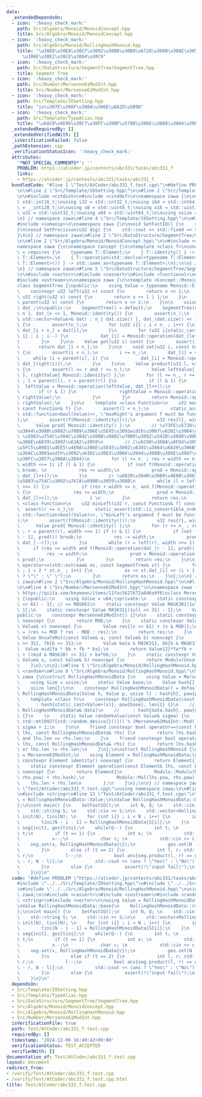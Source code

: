 ```yaml
---
data:
  _extendedDependsOn:
  - icon: ':heavy_check_mark:'
    path: Src/Algebra/Monoid/MonoidConcept.hpp
    title: Src/Algebra/Monoid/MonoidConcept.hpp
  - icon: ':heavy_check_mark:'
    path: Src/Algebra/Monoid/RollingHashMonoid.hpp
    title: "\u30ED\u30EA\u30CF\u3092\u30BB\u30B0\u6728\u306B\u306E\u305B\u308B\u6642\
      \u306E\u30E2\u30CE\u30A4\u30C9"
  - icon: ':heavy_check_mark:'
    path: Src/DataStructure/SegmentTree/SegmentTree.hpp
    title: Segment Tree
  - icon: ':heavy_check_mark:'
    path: Src/Number/Mersenne61ModInt.hpp
    title: Src/Number/Mersenne61ModInt.hpp
  - icon: ':heavy_check_mark:'
    path: Src/Template/IOSetting.hpp
    title: "io\u307E\u308F\u308A\u306E\u8A2D\u5B9A"
  - icon: ':heavy_check_mark:'
    path: Src/Template/TypeAlias.hpp
    title: "\u6A19\u6E96\u30C7\u30FC\u30BF\u578B\u306E\u30A8\u30A4\u30EA\u30A2\u30B9"
  _extendedRequiredBy: []
  _extendedVerifiedWith: []
  _isVerificationFailed: false
  _pathExtension: cpp
  _verificationStatusIcon: ':heavy_check_mark:'
  attributes:
    '*NOT_SPECIAL_COMMENTS*': ''
    PROBLEM: https://atcoder.jp/contests/abc331/tasks/abc331_f
    links:
    - https://atcoder.jp/contests/abc331/tasks/abc331_f
  bundledCode: "#line 1 \"Test/AtCoder/abc331_f.test.cpp\"\n#define PROBLEM \"https://atcoder.jp/contests/abc331/tasks/abc331_f\"\
    \n\n#line 2 \"Src/Template/IOSetting.hpp\"\n\n#line 2 \"Src/Template/TypeAlias.hpp\"\
    \n\n#include <cstdint>\n#include <cstddef>\n\nnamespace zawa {\n\nusing i16 =\
    \ std::int16_t;\nusing i32 = std::int32_t;\nusing i64 = std::int64_t;\nusing i128\
    \ = __int128_t;\n\nusing u8 = std::uint8_t;\nusing u16 = std::uint16_t;\nusing\
    \ u32 = std::uint32_t;\nusing u64 = std::uint64_t;\n\nusing usize = std::size_t;\n\
    \n} // namespace zawa\n#line 4 \"Src/Template/IOSetting.hpp\"\n\n#include <iostream>\n\
    #include <iomanip>\n\nnamespace zawa {\n\nvoid SetFastIO() {\n    std::cin.tie(nullptr)->sync_with_stdio(false);\n\
    }\n\nvoid SetPrecision(u32 dig) {\n    std::cout << std::fixed << std::setprecision(dig);\n\
    }\n\n} // namespace zawa\n#line 2 \"Src/DataStructure/SegmentTree/SegmentTree.hpp\"\
    \n\n#line 2 \"Src/Algebra/Monoid/MonoidConcept.hpp\"\n\n#include <concepts>\n\n\
    namespace zawa {\n\nnamespace Concept {\n\ntemplate <class T>\nconcept Monoid\
    \ = requires {\n    typename T::Element;\n    { T::identity() } -> std::same_as<typename\
    \ T::Element>;\n    { T::operation(std::declval<typename T::Element>(), std::declval<typename\
    \ T::Element>()) } -> std::same_as<typename T::Element>;\n};\n\n} // namespace\n\
    \n} // namespace zawa\n#line 5 \"Src/DataStructure/SegmentTree/SegmentTree.hpp\"\
    \n\n#include <vector>\n#include <cassert>\n#include <functional>\n#include <type_traits>\n\
    #include <ostream>\n\nnamespace zawa {\n\ntemplate <Concept::Monoid Monoid>\n\
    class SegmentTree {\npublic:\n    using Value = typename Monoid::Element;\nprivate:\n\
    \    constexpr u32 left(u32 v) const {\n        return v << 1;\n    }\n    constexpr\
    \ u32 right(u32 v) const {\n        return v << 1 | 1;\n    }\n    constexpr u32\
    \ parent(u32 v) const {\n        return v >> 1;\n    }\n\n    usize n_;\n    std::vector<Value>\
    \ dat_;\n\npublic:\n    SegmentTree() = default;\n    SegmentTree(u32 n) : n_{\
    \ n }, dat_(n << 1, Monoid::identity()) {\n        assert(n_);\n    }\n    SegmentTree(const\
    \ std::vector<Value>& dat) : n_{ dat.size() }, dat_(dat.size() << 1, Monoid::identity())\
    \ {\n        assert(n_);\n        for (u32 i{} ; i < n_ ; i++) {\n           \
    \ dat_[i + n_] = dat[i];\n        }\n        for (u32 i{static_cast<u32>(n_) -\
    \ 1} ; i ; i--) {\n            dat_[i] = Monoid::operation(dat_[left(i)], dat_[right(i)]);\n\
    \        }\n    }\n\n    Value get(u32 i) const {\n        assert(i < n_);\n \
    \       return dat_[i + n_];\n    }\n\n    void set(u32 i, const Value& value)\
    \ {\n        assert(i < n_);\n        i += n_;\n        dat_[i] = value;\n   \
    \     while (i = parent(i), i) {\n            dat_[i] = Monoid::operation(dat_[left(i)],\
    \ dat_[right(i)]);\n        }\n    }\n\n    Value product(u32 l, u32 r) const\
    \ {\n        assert(l <= r and r <= n_);\n        Value leftValue{ Monoid::identity()\
    \ }, rightValue{ Monoid::identity() };\n        for (l += n_, r += n_ ; l < r\
    \ ; l = parent(l), r = parent(r)) {\n            if (l & 1) {\n              \
    \  leftValue = Monoid::operation(leftValue, dat_[l++]);\n            }\n     \
    \       if (r & 1) {\n                rightValue = Monoid::operation(dat_[--r],\
    \ rightValue);\n            }\n        }\n        return Monoid::operation(leftValue,\
    \ rightValue);\n    }\n\n    template <class Function>\n    u32 maxRight(u32 l,\
    \ const Function& f) {\n        assert(l < n_);\n        static_assert(std::is_convertible_v<decltype(f),\
    \ std::function<bool(Value)>>, \"maxRight's argument f must be function bool(T)\"\
    );\n        assert(f(Monoid::identity()));\n        u32 res{l}, width{1};\n  \
    \      Value prod{ Monoid::identity() };\n        // \u73FE\u5728\u306E\u898B\u3066\
    \u3044\u308B\u9802\u70B9\u306E\u5E45\u3092width\u3067\u6301\u3064\n        //\
    \ \u5883\u754C\u304C\u3042\u308B\u9802\u70B9\u3092\u542B\u3080\u90E8\u5206\u6728\
    \u306E\u6839\u3092\u63A2\u3059\n        // (\u6298\u308A\u8FD4\u3059\u6642\u306F\
    \u5FC5\u8981\u4EE5\u4E0A\u306E\u5E45\u3092\u6301\u3064\u6839\u306B\u306A\u308B\
    \u304C\u3001width\u3092\u6301\u3063\u3066\u3044\u308B\u306E\u3067\u30AA\u30FC\u30D0\
    \u30FC\u3057\u306A\u3044)\n        for (l += n_ ; res + width <= n_ ; l = parent(l),\
    \ width <<= 1) if (l & 1) {\n            if (not f(Monoid::operation(prod, dat_[l])))\
    \ break; \n            res += width;\n            prod = Monoid::operation(prod,\
    \ dat_[l++]);\n        }\n        // \u6839\u304B\u3089\u4E0B\u3063\u3066\u3001\
    \u5883\u754C\u3092\u767A\u898B\u3059\u308B\n        while (l = left(l), width\
    \ >>= 1) {\n            if (res + width <= n_ and f(Monoid::operation(prod, dat_[l])))\
    \ {\n                res += width;\n                prod = Monoid::operation(prod,\
    \ dat_[l++]);\n            } \n        }\n        return res;\n    }\n\n    template\
    \ <class Function>\n    u32 minLeft(u32 r, const Function& f) const {\n      \
    \  assert(r <= n_);\n        static_assert(std::is_convertible_v<decltype(f),\
    \ std::function<bool(Value)>>, \"minLeft's argument f must be function bool(T)\"\
    );\n        assert(f(Monoid::identity()));\n        u32 res{r}, width{1};\n  \
    \      Value prod{ Monoid::identity() };\n        for (r += n_ ; res >= width\
    \ ; r = parent(r), width <<= 1) if (r & 1) {\n            if (not f(Monoid::operation(dat_[r\
    \ - 1], prod))) break;\n            res -= width;\n            prod = Monoid::operation(prod,\
    \ dat_[--r]);\n        }\n        while (r = left(r), width >>= 1) {\n       \
    \     if (res >= width and f(Monoid::operation(dat_[r - 1], prod))) {\n      \
    \          res -= width;\n                prod = Monoid::operation(dat_[--r],\
    \ prod);\n            }\n        }\n        return res;\n    }\n\n    friend std::ostream&\
    \ operator<<(std::ostream& os, const SegmentTree& st) {\n        for (u32 i{1}\
    \ ; i < 2 * st.n_ ; i++) {\n            os << st.dat_[i] << (i + 1 == 2 * st.n_\
    \ ? \"\" : \" \");\n        }\n        return os;\n    }\n};\n\n} // namespace\
    \ zawa\n#line 2 \"Src/Algebra/Monoid/RollingHashMonoid.hpp\"\n\n#line 2 \"Src/Number/Mersenne61ModInt.hpp\"\
    \n\n#line 4 \"Src/Number/Mersenne61ModInt.hpp\"\n\nnamespace zawa {\n\n// @reference:\
    \ https://qiita.com/keymoon/items/11fac5627672a6d6a9f6\nclass Mersenne61ModInt\
    \ {\npublic:\n    using Value = u64;\nprivate:\n    static constexpr Value MOD{(1ull\
    \ << 61) - 1}; // == MASK61\n    static constexpr Value MASK30{(1ull << 30) -\
    \ 1};\n    static constexpr Value MASK31{(1ull << 31) - 1};\n    Value v_{};\n\
    public:\n    constexpr Mersenne61ModInt() {}\n\n    static constexpr Value Mod()\
    \ noexcept {\n        return MOD;\n    }\n    static constexpr Value Modulo(const\
    \ Value& v) noexcept {\n        Value res{(v >> 61) + (v & MOD)};\n        res\
    \ = (res >= MOD ? res - MOD : res);\n        return res;\n    }\n    static constexpr\
    \ Value UnsafeMul(const Value& a, const Value& b) noexcept {\n        Value fa{a\
    \ >> 31}, fb{b >> 31};\n        Value ba{a & MASK31}, bb{b & MASK31};\n      \
    \  Value mid{fa * bb + fb * ba};\n        return Value{2}*fa*fb + (mid >> 30)\
    \ + ((mid & MASK30) << 31) + ba*bb;\n    }\n    static constexpr Value Mul(const\
    \ Value& a, const Value& b) noexcept {\n        return Modulo(UnsafeMul(a, b));\n\
    \    }\n};\n\n};\n#line 5 \"Src/Algebra/Monoid/RollingHashMonoid.hpp\"\n\n#include\
    \ <random>\n#line 8 \"Src/Algebra/Monoid/RollingHashMonoid.hpp\"\n\nnamespace\
    \ zawa {\n\nstruct RollingHashMonoidData {\n    using Value = Mersenne61ModInt::Value;\n\
    \    using Size = usize;\n    static Value base;\n    Value hash{}, pow{1};\n\
    \    usize len{};\n\n    constexpr RollingHashMonoidData() = default;\n    constexpr\
    \ RollingHashMonoidData(Value h, Value p, usize l) : hash{h}, pow{p}, len{l} {}\n\
    \    template <class T>\n    constexpr RollingHashMonoidData(const T& v) \n  \
    \      : hash{static_cast<Value>(v)}, pow{base}, len{1} {}\n    // RollingHashMonoidData(const\
    \ RollingHashMonoidData& data)\n    //     : hash{data.hash}, pow{data.pow}, len{data.len}\
    \ {}\n    \n    static Value randomValue(const Value& sigma) {\n        return\
    \ std::mt19937{std::random_device{}()}() % (Mersenne61ModInt::Mod() - sigma) +\
    \ sigma + 1;\n    }\n\n    friend constexpr bool operator==(const RollingHashMonoidData&\
    \ lhs, const RollingHashMonoidData& rhs) {\n        return lhs.hash == rhs.hash\
    \ and lhs.len == rhs.len;\n    }\n    friend constexpr bool operator!=(const RollingHashMonoidData&\
    \ lhs, const RollingHashMonoidData& rhs) {\n        return lhs.hash != rhs.hash\
    \ or lhs.len != rhs.len;\n    }\n};\n\nstruct RollingHashMonoid {\n    using Modulo\
    \ = Mersenne61ModInt;\n    using Element = RollingHashMonoidData;\n    static\
    \ constexpr Element identity() noexcept {\n        return Element{};\n    }\n\
    \    static constexpr Element operation(const Element& lhs, const Element& rhs)\
    \ noexcept {\n        return Element{\n            Modulo::Modulo(Modulo::UnsafeMul(lhs.hash,\
    \ rhs.pow) + rhs.hash),\n            Modulo::Mul(lhs.pow, rhs.pow),\n        \
    \    lhs.len + rhs.len\n        };\n    }\n};\n\n} // namespace zawa\n#line 6\
    \ \"Test/AtCoder/abc331_f.test.cpp\"\nusing namespace zawa;\n\n#line 11 \"Test/AtCoder/abc331_f.test.cpp\"\
    \n#include <string>\n#line 13 \"Test/AtCoder/abc331_f.test.cpp\"\n\nusing Value\
    \ = RollingHashMonoidData::Value;\n\nValue RollingHashMonoidData::base{\n    RollingHashMonoidData::randomValue(26)\n\
    };\n\nint main() {\n    SetFastIO();\n    int N, Q; \n    std::cin >> N >> Q;\n\
    \    std::string S; \n    std::cin >> S;\n\n    std::vector<RollingHashMonoidData>\
    \ init(N), tini(N); \n    for (int i{} ; i < N ; i++) {\n        init[i] = RollingHashMonoidData{S[i]};\n\
    \        tini[N - i - 1] = RollingHashMonoidData{S[i]};\n    }\n    SegmentTree<RollingHashMonoid>\
    \ seg{init}, ges{tini};\n    while(Q--) {\n        int t; \n        std::cin >>\
    \ t;\n        if (t == 1) {\n            int x; \n            std::cin >> x;\n\
    \            x--;\n            char c; \n            std::cin >> c;\n        \
    \    seg.set(x, RollingHashMonoidData{c});\n            ges.set(N - x - 1, RollingHashMonoidData{c});\n\
    \        }\n        else if (t == 2) {\n            int l, r; std::cin >> l >>\
    \ r;\n            l--;\n            bool ans{seg.product(l, r) == ges.product(N\
    \ - r, N - l)};\n            std::cout << (ans ? \"Yes\" : \"No\") << '\\n';\n\
    \        }\n        else {\n            assert(!\"input fail\");\n        }\n\
    \    }\n}\n"
  code: "#define PROBLEM \"https://atcoder.jp/contests/abc331/tasks/abc331_f\"\n\n\
    #include \"../../Src/Template/IOSetting.hpp\"\n#include \"../../Src/DataStructure/SegmentTree/SegmentTree.hpp\"\
    \n#include \"../../Src/Algebra/Monoid/RollingHashMonoid.hpp\"\nusing namespace\
    \ zawa;\n\n#include <cassert>\n#include <iostream>\n#include <random>\n#include\
    \ <string>\n#include <vector>\n\nusing Value = RollingHashMonoidData::Value;\n\
    \nValue RollingHashMonoidData::base{\n    RollingHashMonoidData::randomValue(26)\n\
    };\n\nint main() {\n    SetFastIO();\n    int N, Q; \n    std::cin >> N >> Q;\n\
    \    std::string S; \n    std::cin >> S;\n\n    std::vector<RollingHashMonoidData>\
    \ init(N), tini(N); \n    for (int i{} ; i < N ; i++) {\n        init[i] = RollingHashMonoidData{S[i]};\n\
    \        tini[N - i - 1] = RollingHashMonoidData{S[i]};\n    }\n    SegmentTree<RollingHashMonoid>\
    \ seg{init}, ges{tini};\n    while(Q--) {\n        int t; \n        std::cin >>\
    \ t;\n        if (t == 1) {\n            int x; \n            std::cin >> x;\n\
    \            x--;\n            char c; \n            std::cin >> c;\n        \
    \    seg.set(x, RollingHashMonoidData{c});\n            ges.set(N - x - 1, RollingHashMonoidData{c});\n\
    \        }\n        else if (t == 2) {\n            int l, r; std::cin >> l >>\
    \ r;\n            l--;\n            bool ans{seg.product(l, r) == ges.product(N\
    \ - r, N - l)};\n            std::cout << (ans ? \"Yes\" : \"No\") << '\\n';\n\
    \        }\n        else {\n            assert(!\"input fail\");\n        }\n\
    \    }\n}\n"
  dependsOn:
  - Src/Template/IOSetting.hpp
  - Src/Template/TypeAlias.hpp
  - Src/DataStructure/SegmentTree/SegmentTree.hpp
  - Src/Algebra/Monoid/MonoidConcept.hpp
  - Src/Algebra/Monoid/RollingHashMonoid.hpp
  - Src/Number/Mersenne61ModInt.hpp
  isVerificationFile: true
  path: Test/AtCoder/abc331_f.test.cpp
  requiredBy: []
  timestamp: '2024-12-06 16:40:42+09:00'
  verificationStatus: TEST_ACCEPTED
  verifiedWith: []
documentation_of: Test/AtCoder/abc331_f.test.cpp
layout: document
redirect_from:
- /verify/Test/AtCoder/abc331_f.test.cpp
- /verify/Test/AtCoder/abc331_f.test.cpp.html
title: Test/AtCoder/abc331_f.test.cpp
---
```

